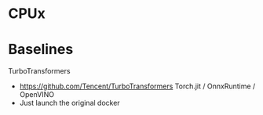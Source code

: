 # CPUx



# Baselines
TurboTransformers
- https://github.com/Tencent/TurboTransformers
Torch.jit / OnnxRuntime / OpenVINO
- Just launch the original docker
